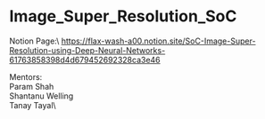 # Image_Super_Resolution_SoC

Notion Page:\ https://flax-wash-a00.notion.site/SoC-Image-Super-Resolution-using-Deep-Neural-Networks-61763858398d4d679452692328ca3e46


Mentors:
\
Param Shah\
Shantanu Welling\
Tanay Tayal\
